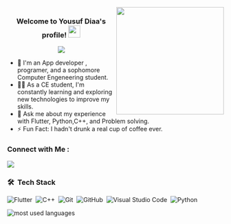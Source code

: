 
<img width="250" align="right" src="https://c.tenor.com/_DOBjnGspYAAAAAM/code-coding.gif">

<h3 align="center">
  Welcome to Yousuf Diaa's profile!
  <img src="https://media.giphy.com/media/hvRJCLFzcasrR4ia7z/giphy.gif" width="28">
</h3>

<!-- Typing SVG by DenverCoder1 - https://github.com/DenverCoder1/readme-typing-svg -->
<p align="center">
  <a href="https://github.com/DenverCoder1/readme-typing-svg"><img src="https://readme-typing-svg.herokuapp.com/?lines=Full-stack%20web%20developer;Always%20learning%20new%20things&font=Fira%20Code&center=true&width=440&height=45&color=f75c7e&vCenter=true&size=22"></a>
</p> 

- 🏢 I'm an App developer , programer, and a sophomore Computer Engeneering student.  
- 👨‍💻 As a CE student, I'm constantly learning and exploring new technologies to improve my skills.
- 💬 Ask me about my experience with Flutter, Python,C++, and Problem solving.
- ⚡ Fun Fact: I hadn't drunk a real cup of coffee ever.

### Connect with Me :

<a href="www.linkedin.com/in/yousuf-roshdy-2b8a20265" target="_blank"><img src="https://img.shields.io/badge/-Yousef%20Diaa-0077B5?style=for-the-badge&logo=Linkedin&logoColor=white"/></a>
### 🛠 &nbsp;Tech Stack
![Flutter](https://img.shields.io/badge/-Flutter%20-05122A?style=flat&logo=flutter)&nbsp;
![C++](https://img.shields.io/badge/-C++%20-05122A?style=flat&logo=cpp)&nbsp;
![Git](https://img.shields.io/badge/-Git-05122A?style=flat&logo=git)&nbsp;
![GitHub](https://img.shields.io/badge/-GitHub-05122A?style=flat&logo=github)&nbsp;
![Visual Studio Code](https://img.shields.io/badge/-Visual%20Studio%20Code-05122A?style=flat&logo=visual-studio-code&logoColor=007ACC)&nbsp;
![Python](https://img.shields.io/badge/-Python%20-05122A?style=flat&logo=python)&nbsp;




<img align="left" src="https://github-readme-stats.vercel.app/api/top-langs?username=Cyrex04&show_icons=true&locale=en&layout=compact&theme=radical" alt="most used languages" />
